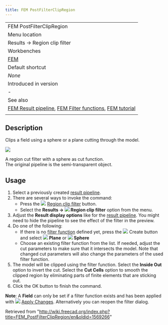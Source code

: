 ```yaml
---
title: FEM PostFilterClipRegion
---
```


|                                                                                                                                                                                                           |
| --------------------------------------------------------------------------------------------------------------------------------------------------------------------------------------------------------- |
| FEM PostFilterClipRegion                                                                                                                                                                                  |
| Menu location                                                                                                                                                                                             |
| Results → Region clip filter                                                                                                                                                                              |
| Workbenches                                                                                                                                                                                               |
| [FEM](/FEM_Workbench "FEM Workbench")                                                                                                                                                                     |
| Default shortcut                                                                                                                                                                                          |
| _None_                                                                                                                                                                                                    |
| Introduced in version                                                                                                                                                                                     |
| -                                                                                                                                                                                                         |
| See also                                                                                                                                                                                                  |
| [FEM Result pipeline](/FEM_PostPipelineFromResult "FEM PostPipelineFromResult"), [FEM Filter functions](/FEM_PostCreateFunctions "FEM PostCreateFunctions"), [FEM tutorial](/FEM_tutorial "FEM tutorial") |
|                                                                                                                                                                                                           |

## Description

Clips a field using a sphere or a plane cutting through the model.

![](/images/FEM_Region-Cut-Filter-Example.png)

A region cut filter with a sphere as cut function.  
The original pipeline is the semi-transparent object.

## Usage

1. Select a previously created [result pipeline](/FEM_PostPipelineFromResult "FEM PostPipelineFromResult").
2. There are several ways to invoke the command:
   - Press the ![](/images/FEM_PostFilterClipRegion.svg) [Region clip filter](/FEM_PostFilterClipRegion "FEM PostFilterClipRegion") button.
   - Select the **Results → ![](/images/FEM_PostFilterClipRegion.svg) Region clip filter** option from the menu.
3. Adjust the **Result display options** like for the [result pipeline](/FEM_PostPipelineFromResult "FEM PostPipelineFromResult"). You might need to hide the pipeline to see the effect of the filter in the preview.
4. Do one of the following:
   - If there is no [filter function](/FEM_PostCreateFunctions "FEM PostCreateFunctions") defined yet, press the ![](/images/List-add.svg) Create button and select **![](/images/FEM_PostCreateFunctionPlane.svg) Plane** or **![](/images/FEM_PostCreateFunctionSphere.svg) Sphere**
   - Choose an existing filter function from the list. If needed, adjust the cut parameters to make sure that it intersects the model. Note that changed cut parameters will also change the parameters of the used filter function.
5. The model will be clipped using the filter function. Select the **Inside Out** option to invert the cut. Select the **Cut Cells** option to smooth the clipped region by eliminating parts of finite elements that are sticking out.
6. Click the OK button to finish the command.

**Note**: A **Field** can only be set if a filter function exists and has been applied with ![](/images/FEM_PostApplyChanges.svg) [Apply Changes](/FEM_PostApplyChanges "FEM PostApplyChanges"). Alternatively you can reopen the filter dialog.

Retrieved from "<http://wiki.freecad.org/index.php?title=FEM_PostFilterClipRegion/en&oldid=1569266>"

